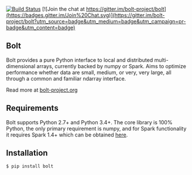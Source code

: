 [![Build Status](https://travis-ci.org/bolt-project/bolt.svg?branch=master)](https://travis-ci.org/bolt-project/bolt)
[![Join the chat at https://gitter.im/bolt-project/bolt](https://badges.gitter.im/Join%20Chat.svg)](https://gitter.im/bolt-project/bolt?utm_source=badge&utm_medium=badge&utm_campaign=pr-badge&utm_content=badge)

Bolt
----
Bolt provides a pure Python interface to local and distributed multi-dimensional arrays, currently backed by numpy or Spark. Aims to optimize performance whether data are small, medium, or very, very large, all through a common and familiar ndarray interface.

Read more at [bolt-project.org](http://bolt-project.org)

Requirements
------------
Bolt supports Python 2.7+ and Python 3.4+. The core library is 100% Python, the only primary requirement is numpy, and for Spark functionality it requires Spark 1.4+ which can be obtained [here](http://spark.apache.org/downloads.html).

Installation
------------
```
$ pip install bolt
```
